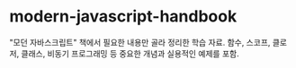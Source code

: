 # modern-javascript-handbook
"모던 자바스크립트" 책에서 필요한 내용만 골라 정리한 학습 자료. 함수, 스코프, 클로저, 클래스, 비동기 프로그래밍 등 중요한 개념과 실용적인 예제를 포함.
